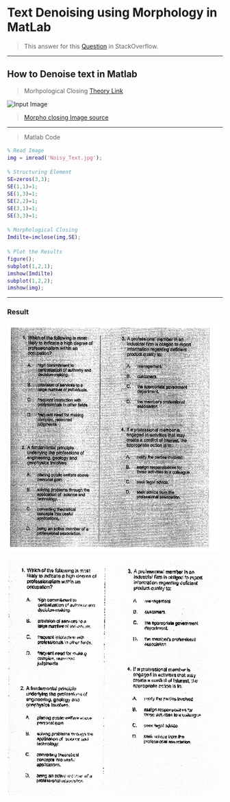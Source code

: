 # Text Denoising using Morphology in MatLab

> This answer for this [Question](https://stackoverflow.com/questions/65457647/how-to-remove-the-image-noises-in-this-photo-with-morphology-while-making-the-ba) in StackOverflow.

---

## How to Denoise text in Matlab

> Morhpological Closing
> [Theory Link](https://towardsdatascience.com/image-processing-class-egbe443-6-morphological-filter-e952c1ec886e)

![Input Image](https://homepages.inf.ed.ac.uk/rbf/HIPR2/figs/closebin.gif "Noisy Text Image")

> [Morpho closing Image source](https://homepages.inf.ed.ac.uk/rbf/HIPR2/close.htm)

---

> Matlab Code

```Matlab
% Read Image
img = imread('Noisy_Text.jpg');

% Structuring Element
SE=zeros(3,3);
SE(1,1)=1;
SE(1,3)=1;
SE(2,2)=1;
SE(3,1)=1;
SE(3,3)=1;

% Morphological Closing
Imdilte=imclose(img,SE);

% Plot the Results
figure();
subplot(1,2,1);
imshow(Imdilte)
subplot(1,2,2);
imshow(img);
```

---

### Result

![Input Image](Noisy_Text.jpg "Noisy Text Image")

![Result Image](res.png "Result Image")